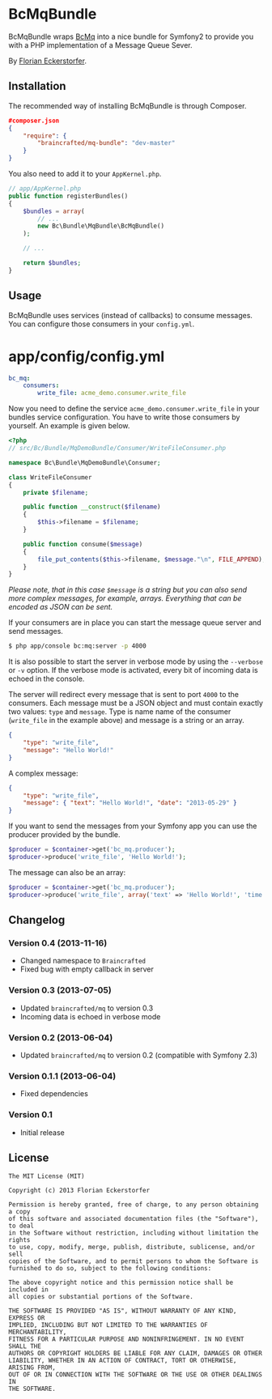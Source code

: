 BcMqBundle
==========

BcMqBundle wraps [BcMq](https://github.com/braincrafted/mq) into a nice bundle for Symfony2 to provide you with a PHP implementation of a Message Queue Sever.

By [Florian Eckerstorfer](http://florianeckerstorfer.com).


Installation
------------

The recommended way of installing BcMqBundle is through Composer.

```json
#composer.json
{
    "require": {
        "braincrafted/mq-bundle": "dev-master"
    }
}
```

You also need to add it to your `AppKernel.php`.

```php
// app/AppKernel.php
public function registerBundles()
{
    $bundles = array(
        // ...
        new Bc\Bundle\MqBundle\BcMqBundle()
    );

    // ...

    return $bundles;
}
```

Usage
-----

BcMqBundle uses services (instead of callbacks) to consume messages. You can configure those consumers in your `config.yml`.

# app/config/config.yml

```yaml
bc_mq:
    consumers:
        write_file: acme_demo.consumer.write_file
```

Now you need to define the service `acme_demo.consumer.write_file` in your bundles service configuration. You have to write those consumers by yourself. An example is given below.

```php
<?php
// src/Bc/Bundle/MqDemoBundle/Consumer/WriteFileConsumer.php

namespace Bc\Bundle\MqDemoBundle\Consumer;

class WriteFileConsumer
{
    private $filename;

    public function __construct($filename)
    {
        $this->filename = $filename;
    }

    public function consume($message)
    {
        file_put_contents($this->filename, $message."\n", FILE_APPEND);
    }
}
```

*Please note, that in this case `$message` is a string but you can also send more complex messages, for example, arrays. Everything that can be encoded as JSON can be sent.*

If your consumers are in place you can start the message queue server and send messages.

```bash
$ php app/console bc:mq:server -p 4000
```

It is also possible to start the server in verbose mode by using the `--verbose` or `-v` option. If the verbose mode is activated, every bit of incoming data is echoed in the console.

The server will redirect every message that is sent to port `4000` to the consumers. Each message must be a JSON object and must contain exactly two values: `type` and `message`. Type is name name of the consumer (`write_file` in the example above) and message is a string or an array.

```json
{
    "type": "write_file",
    "message": "Hello World!"
}
```

A complex message:

```json
{
    "type": "write_file",
    "message": { "text": "Hello World!", "date": "2013-05-29" }
}
```

If you want to send the messages from your Symfony app you can use the producer provided by the bundle.

```php
$producer = $container->get('bc_mq.producer');
$producer->produce('write_file', 'Hello World!');
```

The message can also be an array:

```php
$producer = $container->get('bc_mq.producer');
$producer->produce('write_file', array('text' => 'Hello World!', 'time' => time());
```

Changelog
---------

### Version 0.4 (2013-11-16)

- Changed namespace to `Braincrafted`
- Fixed bug with empty callback in server

### Version 0.3 (2013-07-05)

- Updated `braincrafted/mq` to version 0.3
- Incoming data is echoed in verbose mode

### Version 0.2 (2013-06-04)

- Updated `braincrafted/mq` to version 0.2 (compatible with Symfony 2.3)

### Version 0.1.1 (2013-06-04)

- Fixed dependencies

### Version 0.1

- Initial release


License
-------

```
The MIT License (MIT)

Copyright (c) 2013 Florian Eckerstorfer

Permission is hereby granted, free of charge, to any person obtaining a copy
of this software and associated documentation files (the "Software"), to deal
in the Software without restriction, including without limitation the rights
to use, copy, modify, merge, publish, distribute, sublicense, and/or sell
copies of the Software, and to permit persons to whom the Software is
furnished to do so, subject to the following conditions:

The above copyright notice and this permission notice shall be included in
all copies or substantial portions of the Software.

THE SOFTWARE IS PROVIDED "AS IS", WITHOUT WARRANTY OF ANY KIND, EXPRESS OR
IMPLIED, INCLUDING BUT NOT LIMITED TO THE WARRANTIES OF MERCHANTABILITY,
FITNESS FOR A PARTICULAR PURPOSE AND NONINFRINGEMENT. IN NO EVENT SHALL THE
AUTHORS OR COPYRIGHT HOLDERS BE LIABLE FOR ANY CLAIM, DAMAGES OR OTHER
LIABILITY, WHETHER IN AN ACTION OF CONTRACT, TORT OR OTHERWISE, ARISING FROM,
OUT OF OR IN CONNECTION WITH THE SOFTWARE OR THE USE OR OTHER DEALINGS IN
THE SOFTWARE.
```
